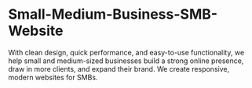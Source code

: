 # Small-Medium-Business-SMB-Website
With clean design, quick performance, and easy-to-use functionality, we help small and medium-sized businesses build a strong online presence, draw in more clients, and expand their brand. We create responsive, modern  websites for SMBs.
